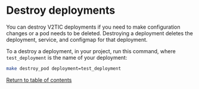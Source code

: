 # Destroy deployments

You can destroy V2TIC deployments if you need to make configuration changes or a pod needs to be deleted. Destroying a deployment deletes the deployment, service, and configmap for that deployment.

To a destroy a deployment, in your project, run this command, where `test_deployment` is the name of your deployment:

```bash
make destroy_pod deployment=test_deployment
```

[Return to table of contents](../index.md)